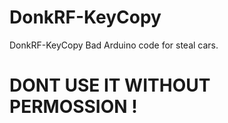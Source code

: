 # DonkRF-KeyCopy
DonkRF-KeyCopy Bad Arduino code for steal cars.
# DONT USE IT WITHOUT PERMOSSION !
